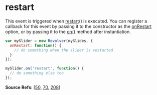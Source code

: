 # restart

This event is triggered when [restart()](revolver.methods.restart.md) is executed. You can register a callback for this event by passing it to the constructor as the [onRestart](revolver.options.onrestart.md) option, or by passing it to the [on()](revolver.methods.on.md) method after instantiation.

```javascript
var mySlider = new Revolver(mySlides, {
  onRestart: function() {
    // do something when the slider is restarted
  }
});

mySlider.on('restart', function() {
  // do something else too
});
```

**Source Refs**: [[50](../coffee/revolver.coffee#L50), [70](../coffee/revolver.coffee#L70), [208](../coffee/revolver.coffee#L208)]

